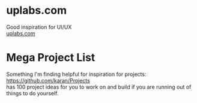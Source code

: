 # uplabs.com
Good inspiration for UI/UX  
[uplabs.com](uplabs.com)

# Mega Project List
Something I'm finding helpful for inspiration for projects:  
https://github.com/karan/Projects  
has 100 project ideas for you to work on and build if you are running out of things to do yourself.
